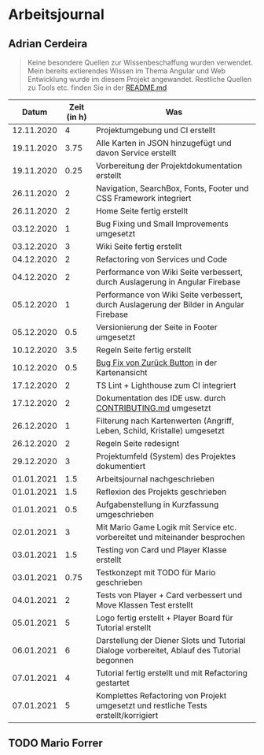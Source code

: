 # Arbeitsjournal

## Adrian Cerdeira

> Keine besondere Quellen zur Wissenbeschaffung wurden verwendet.
> Mein bereits extierendes Wissen im Thema Angular und Web Entwicklung wurde im diesem Projekt angewandet.
> Restliche Quellen zu Tools etc. finden Sie in der [README.md](../../README.md)

| Datum      | Zeit (in h) | Was                                                                                                                                                   |
| ---------- | ----------- | ----------------------------------------------------------------------------------------------------------------------------------------------------- |
| 12.11.2020 | 4           | Projektumgebung und CI erstellt                                                                                                                       |
| 19.11.2020 | 3.75        | Alle Karten in JSON hinzugefügt und davon Service erstellt                                                                                            |
| 19.11.2020 | 0.25        | Vorbereitung der Projektdokumentation erstellt                                                                                                        |
| 26.11.2020 | 2           | Navigation, SearchBox, Fonts, Footer und CSS Framework integriert                                                                                     |
| 26.11.2020 | 2           | Home Seite fertig erstellt                                                                                                                            |
| 03.12.2020 | 1           | Bug Fixing und Small Improvements umgesetzt                                                                                                           |
| 03.12.2020 | 3           | Wiki Seite fertig erstellt                                                                                                                            |
| 04.12.2020 | 2           | Refactoring von Services und Code                                                                                                                     |
| 04.12.2020 | 2           | Performance von Wiki Seite verbessert, durch Auslagerung in Angular Firebase                                                                          |
| 05.12.2020 | 1           | Performance von Wiki Seite verbessert, durch Auslagerung der Bilder in Angular Firebase                                                               |
| 05.12.2020 | 0.5         | Versionierung der Seite in Footer umgesetzt                                                                                                           |
| 10.12.2020 | 3.5         | Regeln Seite fertig erstellt                                                                                                                          |
| 10.12.2020 | 0.5         | [Bug Fix von Zurück Button](https://github.com/adrian-cerdeira/kampf-der-diener/commit/3db2b4bed8a32ab87bb1ce4c11dd9eeebab43d0f) in der Kartenansicht |
| 17.12.2020 | 2           | TS Lint + Lighthouse zum CI integriert                                                                                                                |
| 17.12.2020 | 2           | Dokumentation des IDE usw. durch [CONTRIBUTING.md](../CONTRIBUTING.md) umgesetzt                                                                      |
| 26.12.2020 | 1           | Filterung nach Kartenwerten (Angriff, Leben, Schild, Kristalle) umgesetzt                                                                             |
| 26.12.2020 | 2           | Regeln Seite redesignt                                                                                                                                |
| 29.12.2020 | 3           | Projektumfeld (System) des Projektes dokumentiert                                                                                                     |
| 01.01.2021 | 1.5         | Arbeitsjournal nachgeschrieben                                                                                                                        |
| 01.01.2021 | 1.5         | Reflexion des Projekts geschrieben                                                                                                                    |
| 01.01.2021 | 0.5         | Aufgabenstellung in Kurzfassung umgeschrieben                                                                                                         |
| 02.01.2021 | 3           | Mit Mario Game Logik mit Service etc. vorbereitet und miteinander besprochen                                                                          |
| 03.01.2021 | 1.5         | Testing von Card und Player Klasse erstellt                                                                                                           |
| 03.01.2021 | 0.75        | Testkonzept mit TODO für Mario geschrieben                                                                                                            |
| 04.01.2021 | 2           | Tests von Player + Card verbessert und Move Klassen Test erstellt                                                                                     |
| 05.01.2021 | 5           | Logo fertig erstellt + Player Board für Tutorial erstellt                                                                                             |
| 06.01.2021 | 6           | Darstellung der Diener Slots und Tutorial Dialoge vorbereitet, Ablauf des Tutorial begonnen                                                           |
| 07.01.2021 | 4           | Tutorial fertig erstellt und mit Refactoring gestartet                                                                                                |
| 07.01.2021 | 5           | Komplettes Refactoring von Projekt umgesetzt und restliche Tests erstellt/korrigiert                                                                  |

## TODO Mario Forrer
